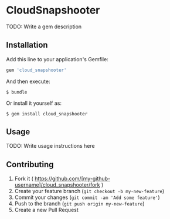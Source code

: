 # CloudSnapshooter

TODO: Write a gem description

## Installation

Add this line to your application's Gemfile:

```ruby
gem 'cloud_snapshooter'
```

And then execute:

    $ bundle

Or install it yourself as:

    $ gem install cloud_snapshooter

## Usage

TODO: Write usage instructions here

## Contributing

1. Fork it ( https://github.com/[my-github-username]/cloud_snapshooter/fork )
2. Create your feature branch (`git checkout -b my-new-feature`)
3. Commit your changes (`git commit -am 'Add some feature'`)
4. Push to the branch (`git push origin my-new-feature`)
5. Create a new Pull Request
